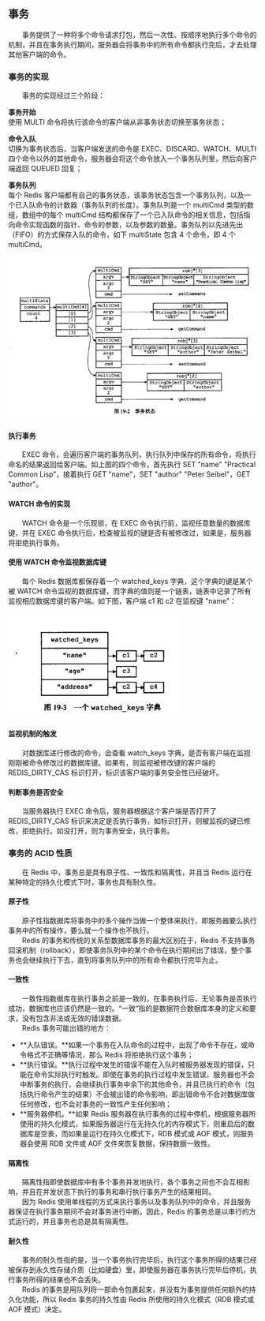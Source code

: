 
## 事务
　　事务提供了一种将多个命令请求打包，然后一次性、按顺序地执行多个命令的机制，并且在事务执行期间，服务器会将事务中的所有命令都执行完后，才去处理其他客户端的命令。

### 事务的实现
　　事务的实现经过三个阶段：


**事务开始**    
使用 MULTI 命令将执行该命令的客户端从非事务状态切换至事务状态；

**命令入队**    
  切换为事务状态后，当客户端发送的命令是 EXEC、DISCARD、WATCH、MULTI 四个命令以外的其他命令，服务器会将这个命令放入一个事务队列里，然后向客户端返回 QUEUED 回复；   

**事务队列**     
  每个 Redis 客户端都有自己的事务状态，该事务状态包含一个事务队列，以及一个已入队命令的计数器（事务队列的长度）。事务队列是一个 multiCmd 类型的数组，数组中的每个 multiCmd 结构都保存了一个已入队命令的相关信息，包括指向命令实现函数的指针、命令的参数，以及参数的数量。事务队列以先进先出（FIFO）的方式保存入队的命令，如下 multiState 包含 4 个命令，即 4 个 multiCmd。

![avatar](../../../../pictures/redis/redis事务/chapter_19_p1.png)

#### 执行事务
　　EXEC 命令，会遍历客户端的事务队列，执行队列中保存的所有命令，将执行命名的结果返回给客户端。如上图的四个命令，首先执行 SET "name" "Practical Common Lisp"，接着执行 GET "name"，SET "author" "Peter Seibel"，GET "author"。

#### WATCH 命令的实现
　　WATCH 命令是一个乐观锁，在 EXEC 命令执行前，监视任意数量的数据库键，并在 EXEC 命令执行后，检查被监视的键是否有被修改过，如果是，服务器将拒绝执行事务。

#### 使用 WATCH 命令监视数据库键
　　每个 Redis 数据库都保存着一个 watched_keys 字典，这个字典的键是某个被 WATCH 命令监视的数据库键，而字典的值则是一个链表，链表中记录了所有监视相应数据库键的客户端。如下图，客户端 c1 和 c2 在监视键 "name"：
  
![avatar](../../../../pictures/redis/redis事务/chapter_19_p2.png)

#### 监视机制的触发
　　对数据库进行修改的命令，会查看 watch_keys 字典，是否有客户端在监视刚刚被命令修改过的数据库键。如果有，则监视被修改键的客户端的 REDIS_DIRTY_CAS 标识打开，标识该客户端的事务安全性已经破坏。

#### 判断事务是否安全
　　当服务器执行 EXEC 命令后，服务器根据这个客户端是否打开了 REDIS_DIRTY_CAS 标识来决定是否执行事务，如标识打开，则被监视的键已修改，拒绝执行。如没打开，则为事务安全，执行事务。

### 事务的 ACID 性质
　　在 Redis 中，事务总是具有原子性、一致性和隔离性，并且当 Redis 运行在某种特定的持久化模式下时，事务也具有耐久性。

#### 原子性
　　原子性指数据库将事务中的多个操作当做一个整体来执行，即服务器要么执行事务中的所有操作，要么就一个操作也不执行。<br />
　　Redis 的事务和传统的关系型数据库事务的最大区别在于，Redis 不支持事务回滚机制（rollback），即使事务队列中的某个命令在执行期间出了错误，整个事务也会继续执行下去，直到将事务队列中的所有命令都执行完毕为止。

#### 一致性
　　一致性指数据库在执行事务之前是一致的，在事务执行后，无论事务是否执行成功，数据库也应该仍然是一致的。“一致”指的是数据符合数据库本身的定义和要求，没有包含非法或无效的错误数据。<br />
　　Redis 事务可能出错的地方：

- **入队错误。**如果一个事务在入队命令的过程中，出现了命令不存在，或命令格式不正确等情况，那么 Redis 将拒绝执行这个事务；
- **执行错误。**执行过程中发生的错误不能在入队时被服务器发现的错误，只能在命令实际执行时触发。即使在事务的执行过程中发生错误，服务器也不会中断事务的执行，会继续执行事务中余下的其他命令，并且已执行的命令（包括执行命令产生的结果）不会被出错的命令影响，即出错命令不会对数据库做任何修改，也不会对事务的一致性产生任何影响；
- **服务器停机。**如果 Redis 服务器在执行事务的过程中停机，根据服务器所使用的持久化模式，如果服务器运行在无持久化的内存模式下，则重启后的数据库是空表，而如果是运行在持久化模式下，RDB 模式或 AOF 模式，则服务器会使用 RDB 文件或 AOF 文件来恢复数据，保持数据一致性。

#### 隔离性
　　隔离性指即使数据库中有多个事务并发地执行，各个事务之间也不会互相影响，并且在并发状态下执行的事务和串行执行事务产生的结果相同。<br />
　　因为 Redis 使用单线程的方式来执行事务以及事务队列中的命令，并且服务器保证在执行事务期间不会对事务进行中断。因此，Redis 的事务总是以串行的方式运行的，并且事务也总是具有隔离性。

#### 耐久性
　　事务的耐久性指的是，当一个事务执行完毕后，执行这个事务所得的结果已经被保存到永久性存储介质（比如硬盘）里，即使服务器在事务执行完毕后停机，执行事务所得的结果也不会丢失。<br />
　　Redis 的事务是用队列将一部命令包裹起来，并没有为事务提供任何额外的持久化功能，所以 Redis 事务的持久性由 Redis 所使用的持久化模式（RDB 模式或 AOF 模式）决定。
